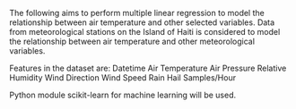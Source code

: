 The following aims to perform multiple linear regression to model the relationship between air temperature and other selected variables.
Data from meteorological stations on the Island of Haiti is considered to model the relationship between air temperature and other meteorological variables.

Features in the dataset are:
Datetime
Air Temperature
Air Pressure
Relative Humidity
Wind Direction
Wind Speed
Rain
Hail
Samples/Hour

Python module scikit-learn for machine learning will be used.
